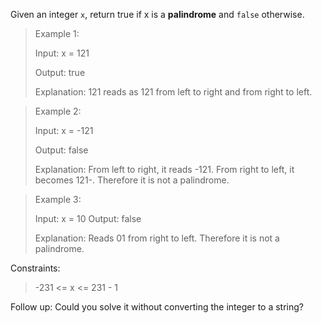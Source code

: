 Given an integer `x`, return true if x is a **palindrome** and `false` otherwise.



>Example 1:
>
>Input: x = 121
> 
>Output: true
> 
>Explanation: 121 reads as 121 from left to right and from right to left.
> 


>Example 2:
>
>Input: x = -121
>
>Output: false
>
>Explanation: From left to right, it reads -121. From right to left, it becomes 121-. Therefore it is not a palindrome.

>Example 3:
>
>Input: x = 10
>Output: false
>
>Explanation: Reads 01 from right to left. Therefore it is not a palindrome.


Constraints:

>-231 <= x <= 231 - 1


Follow up: Could you solve it without converting the integer to a string?